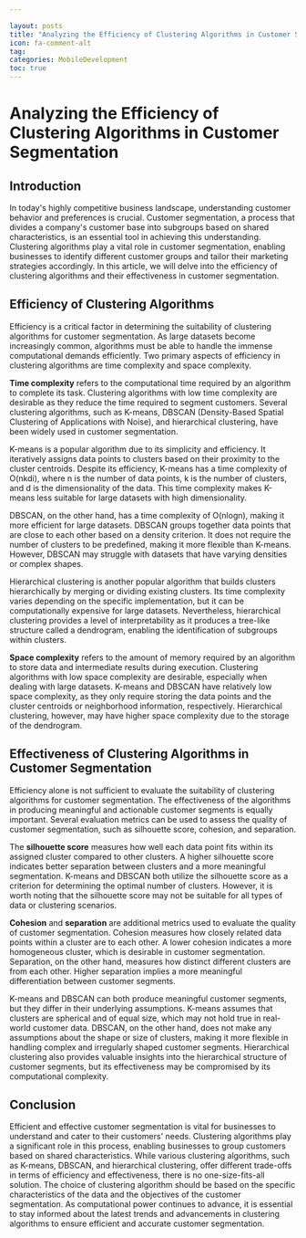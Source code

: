 ```yaml
---

layout: posts
title: "Analyzing the Efficiency of Clustering Algorithms in Customer Segmentation"
icon: fa-comment-alt
tag:      
categories: MobileDevelopment
toc: true
---
```




# Analyzing the Efficiency of Clustering Algorithms in Customer Segmentation

## Introduction

In today's highly competitive business landscape, understanding customer behavior and preferences is crucial. Customer segmentation, a process that divides a company's customer base into subgroups based on shared characteristics, is an essential tool in achieving this understanding. Clustering algorithms play a vital role in customer segmentation, enabling businesses to identify different customer groups and tailor their marketing strategies accordingly. In this article, we will delve into the efficiency of clustering algorithms and their effectiveness in customer segmentation.

## Efficiency of Clustering Algorithms

Efficiency is a critical factor in determining the suitability of clustering algorithms for customer segmentation. As large datasets become increasingly common, algorithms must be able to handle the immense computational demands efficiently. Two primary aspects of efficiency in clustering algorithms are time complexity and space complexity.

**Time complexity** refers to the computational time required by an algorithm to complete its task. Clustering algorithms with low time complexity are desirable as they reduce the time required to segment customers. Several clustering algorithms, such as K-means, DBSCAN (Density-Based Spatial Clustering of Applications with Noise), and hierarchical clustering, have been widely used in customer segmentation.

K-means is a popular algorithm due to its simplicity and efficiency. It iteratively assigns data points to clusters based on their proximity to the cluster centroids. Despite its efficiency, K-means has a time complexity of O(nkdi), where n is the number of data points, k is the number of clusters, and d is the dimensionality of the data. This time complexity makes K-means less suitable for large datasets with high dimensionality.

DBSCAN, on the other hand, has a time complexity of O(nlogn), making it more efficient for large datasets. DBSCAN groups together data points that are close to each other based on a density criterion. It does not require the number of clusters to be predefined, making it more flexible than K-means. However, DBSCAN may struggle with datasets that have varying densities or complex shapes.

Hierarchical clustering is another popular algorithm that builds clusters hierarchically by merging or dividing existing clusters. Its time complexity varies depending on the specific implementation, but it can be computationally expensive for large datasets. Nevertheless, hierarchical clustering provides a level of interpretability as it produces a tree-like structure called a dendrogram, enabling the identification of subgroups within clusters.

**Space complexity** refers to the amount of memory required by an algorithm to store data and intermediate results during execution. Clustering algorithms with low space complexity are desirable, especially when dealing with large datasets. K-means and DBSCAN have relatively low space complexity, as they only require storing the data points and the cluster centroids or neighborhood information, respectively. Hierarchical clustering, however, may have higher space complexity due to the storage of the dendrogram.

## Effectiveness of Clustering Algorithms in Customer Segmentation

Efficiency alone is not sufficient to evaluate the suitability of clustering algorithms for customer segmentation. The effectiveness of the algorithms in producing meaningful and actionable customer segments is equally important. Several evaluation metrics can be used to assess the quality of customer segmentation, such as silhouette score, cohesion, and separation.

The **silhouette score** measures how well each data point fits within its assigned cluster compared to other clusters. A higher silhouette score indicates better separation between clusters and a more meaningful segmentation. K-means and DBSCAN both utilize the silhouette score as a criterion for determining the optimal number of clusters. However, it is worth noting that the silhouette score may not be suitable for all types of data or clustering scenarios.

**Cohesion** and **separation** are additional metrics used to evaluate the quality of customer segmentation. Cohesion measures how closely related data points within a cluster are to each other. A lower cohesion indicates a more homogeneous cluster, which is desirable in customer segmentation. Separation, on the other hand, measures how distinct different clusters are from each other. Higher separation implies a more meaningful differentiation between customer segments.

K-means and DBSCAN can both produce meaningful customer segments, but they differ in their underlying assumptions. K-means assumes that clusters are spherical and of equal size, which may not hold true in real-world customer data. DBSCAN, on the other hand, does not make any assumptions about the shape or size of clusters, making it more flexible in handling complex and irregularly shaped customer segments. Hierarchical clustering also provides valuable insights into the hierarchical structure of customer segments, but its effectiveness may be compromised by its computational complexity.

## Conclusion

Efficient and effective customer segmentation is vital for businesses to understand and cater to their customers' needs. Clustering algorithms play a significant role in this process, enabling businesses to group customers based on shared characteristics. While various clustering algorithms, such as K-means, DBSCAN, and hierarchical clustering, offer different trade-offs in terms of efficiency and effectiveness, there is no one-size-fits-all solution. The choice of clustering algorithm should be based on the specific characteristics of the data and the objectives of the customer segmentation. As computational power continues to advance, it is essential to stay informed about the latest trends and advancements in clustering algorithms to ensure efficient and accurate customer segmentation.